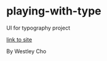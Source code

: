 # playing-with-type

UI for typography project

[link to site](https://determined-payne-8eb5c4.netlify.com/)

By Westley Cho
